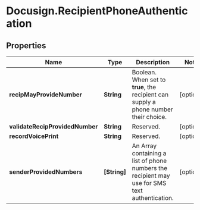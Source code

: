 # Docusign.RecipientPhoneAuthentication

## Properties
Name | Type | Description | Notes
------------ | ------------- | ------------- | -------------
**recipMayProvideNumber** | **String** | Boolean. When set to **true**, the recipient can supply a phone number their choice. | [optional] 
**validateRecipProvidedNumber** | **String** |  Reserved. | [optional] 
**recordVoicePrint** | **String** | Reserved. | [optional] 
**senderProvidedNumbers** | **[String]** | An Array containing a list of phone numbers the recipient may use for SMS text authentication.  | [optional] 


